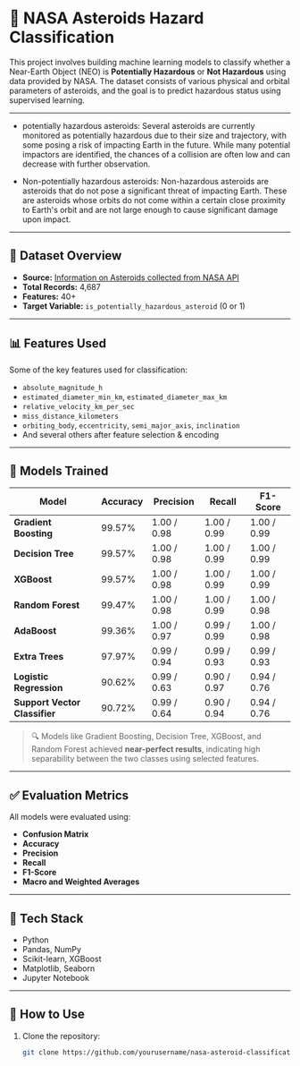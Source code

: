 # 🚀 NASA Asteroids Hazard Classification

This project involves building machine learning models to classify whether a Near-Earth Object (NEO) is **Potentially Hazardous** or **Not Hazardous** using data provided by NASA. The dataset consists of various physical and orbital parameters of asteroids, and the goal is to predict hazardous status using supervised learning.

---

* potentially hazardous asteroids: Several asteroids are currently monitored as potentially hazardous due to their size and trajectory, with some posing a risk of impacting Earth in the future. While many potential impactors are identified, the chances of a collision are often low and can decrease with further observation.

* Non-potentially hazardous asteroids: Non-hazardous asteroids are asteroids that do not pose a significant threat of impacting Earth. These are asteroids whose orbits do not come within a certain close proximity to Earth's orbit and are not large enough to cause significant damage upon impact.

---

## 📂 Dataset Overview

- **Source:** [Information on Asteroids collected from NASA API](https://cneos.jpl.nasa.gov/)
- **Total Records:** 4,687
- **Features:** 40+
- **Target Variable:** `is_potentially_hazardous_asteroid` (0 or 1)

---

## 📊 Features Used

Some of the key features used for classification:

- `absolute_magnitude_h`
- `estimated_diameter_min_km`, `estimated_diameter_max_km`
- `relative_velocity_km_per_sec`
- `miss_distance_kilometers`
- `orbiting_body`, `eccentricity`, `semi_major_axis`, `inclination`
- And several others after feature selection & encoding

---

## 🧠 Models Trained

| Model               | Accuracy | Precision | Recall | F1-Score |
|--------------------|----------|-----------|--------|----------|
| **Gradient Boosting**     | 99.57%   | 1.00 / 0.98 | 1.00 / 0.99 | 1.00 / 0.99 |
| **Decision Tree**         | 99.57%   | 1.00 / 0.98 | 1.00 / 0.99 | 1.00 / 0.99 |
| **XGBoost**               | 99.57%   | 1.00 / 0.98 | 1.00 / 0.99 | 1.00 / 0.99 |
| **Random Forest**         | 99.47%   | 1.00 / 0.98 | 1.00 / 0.99 | 1.00 / 0.98 |
| **AdaBoost**              | 99.36%   | 1.00 / 0.97 | 0.99 / 0.99 | 1.00 / 0.98 |
| **Extra Trees**           | 97.97%   | 0.99 / 0.94 | 0.99 / 0.93 | 0.99 / 0.93 |
| **Logistic Regression**   | 90.62%   | 0.99 / 0.63 | 0.90 / 0.97 | 0.94 / 0.76 |
| **Support Vector Classifier** | 90.72% | 0.99 / 0.64 | 0.90 / 0.94 | 0.94 / 0.76 |

> 🔍 Models like Gradient Boosting, Decision Tree, XGBoost, and Random Forest achieved **near-perfect results**, indicating high separability between the two classes using selected features.

---

## ✅ Evaluation Metrics

All models were evaluated using:

- **Confusion Matrix**
- **Accuracy**
- **Precision**
- **Recall**
- **F1-Score**
- **Macro and Weighted Averages**

---

## 🔧 Tech Stack

- Python
- Pandas, NumPy
- Scikit-learn, XGBoost
- Matplotlib, Seaborn
- Jupyter Notebook

---

## 📌 How to Use

1. Clone the repository:
   ```bash
   git clone https://github.com/yourusername/nasa-asteroid-classification.git
